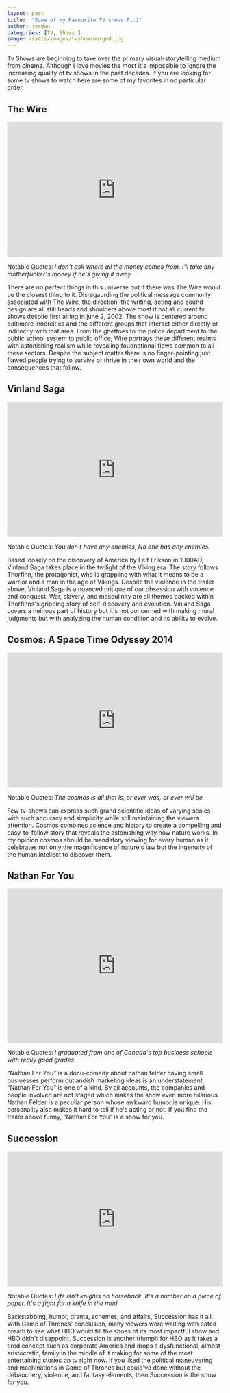 ```yaml
---
layout: post
title:  "Some of my Favourite TV shows Pt.1"
author: jordon
categories: [TV, Shows ]
image: assets/images/tvshowsmerged.jpg
---
```


Tv Shows are beginning to take over the primary visual-storytelling medium from cinema. Although I love movies the most it's impossible to ignore the increasing quality of tv shows in the past decades. If you are looking for some tv shows to watch here are some of my favorites in no particular order.

## The Wire
<iframe width="100%" height="315" src="https://www.youtube.com/embed/1S5khOZ1wBs" title="YouTube video player" frameborder="0" allow="accelerometer; autoplay; clipboard-write; encrypted-media; gyroscope; picture-in-picture; web-share" allowfullscreen></iframe>

Notable Quotes: *I don't ask where all the money comes from. I'll take any motherfucker's money if he's giving it away*

There are no perfect things in this universe but if there was The Wire would be the closest thing to it. Disregaurding the political message commonly associated with The Wire, the direction, the writing, acting and sound design are all still heads and shoulders above most if not all current tv shows despite first airing in june 2, 2002. The show is centered around baltimore innercities and the different groups that interact either directly or indirectly with that area. From the ghettoes to the police department to the public school system to public office, Wire portrays these  different realms with astonishing realism while revealing foudnational flaws common to all these sectors. Despite the subject matter there is no finger-pointing just flawed people trying to survive or thrive in their own world and the consequences that follow.

## Vinland Saga
<iframe width="100%" height="315" src="https://www.youtube.com/embed/f8JrZ7Q_p-8" title="YouTube video player" frameborder="0" allow="accelerometer; autoplay; clipboard-write; encrypted-media; gyroscope; picture-in-picture; web-share" allowfullscreen></iframe>

Notable Quotes: *You don't have any enemies, No one has any enemies.*

Based loosely on the discovery of America by Leif Erikson in 1000AD, Vinland Saga takes place in the twilight of the Viking era. The story follows Thorfinn, the protagonist, who is grappling with what it means to be a warrior and a man in the age of Vikings. Despite the violence in the trailer above, Vinland Saga is a nuanced critique of our obsession with violence and conquest. War, slavery, and masculinity are all themes packed within Thorfinns's gripping story of self-discovery and evolution. Vinland Saga covers a  heinous part of history but it's not concerned with making moral judgments but with analyzing the human condition and its ability to evolve.


## Cosmos: A Space Time Odyssey 2014
<iframe width="100%" height="315" src="https://www.youtube.com/embed/QoNSU9o6464" title="YouTube video player" frameborder="0" allow="accelerometer; autoplay; clipboard-write; encrypted-media; gyroscope; picture-in-picture; web-share" allowfullscreen></iframe>

Notable Quotes: *The cosmos is all that is, or ever was, or ever will be*

Few tv-shows can express such grand scientific ideas of varying scales with such accuracy and simplicity while still maintaining the viewers attention. Cosmos combines science and history to create a compelling and easy-to-follow story that reveals the astonishing way how nature works. In my opinion cosmos should be mandatory viewing for every human as it celebrates not only the magnificence of nature's law but the ingenuity of the human intellect to discover them.

## Nathan For You
<iframe title="vimeo-player" src="https://player.vimeo.com/video/830868199?h=271abe92dc" width="100%" height="360" frameborder="0"    allowfullscreen></iframe>

Notable Quotes: *I graduated from one of Canada's top business schools with really good grades*

"Nathan For You" is a docu-comedy about nathan felder having small businesses perform outlandish marketing ideas is an understatement. "Nathan For You" is one of a kind. By all accounts, the companies and people involved are not staged which makes the show even more hilarious. Nathan Felder is a peculiar person whose awkward humor is unique. His personality also makes it hard to tell if he's acting or not. If you find the trailer above funny, "Nathan For You" is a show for you.

## Succession
<iframe width="100%" height="315" src="https://www.youtube.com/embed/0CzK3t1DeQQ" title="YouTube video player" frameborder="0" allow="accelerometer; autoplay; clipboard-write; encrypted-media; gyroscope; picture-in-picture; web-share" allowfullscreen></iframe>

Notable Quotes: *Life isn't knights on horseback. It's a number on a piece of paper. It's a fight for a knife in the mud*

Backstabbing, humor, drama, schemes, and affairs, Succession has it all. With Game of Thrones' conclusion, many viewers were waiting with bated breath to see what HBO would fill the shoes of its most impactful show and HBO didn't disappoint. Succession is another triumph for HBO as it takes a tired concept such as corporate America and drops a dysfunctional, almost aristocratic, family in the middle of it making for some of the most entertaining stories on tv right now. If you liked the political maneuvering and machinations in Game of Thrones but could've done without the debauchery, violence, and fantasy elements, then Succession is the show for you.






